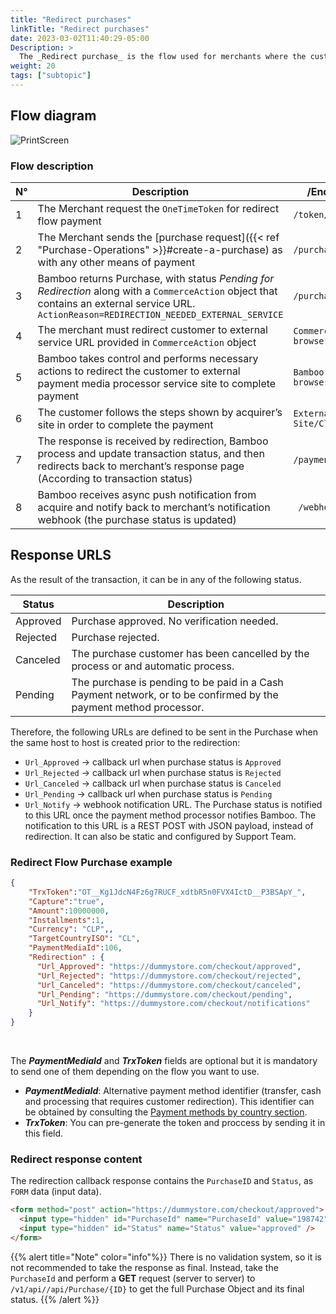 ```yaml
---
title: "Redirect purchases"
linkTitle: "Redirect purchases"
date: 2023-03-02T11:40:29-05:00
Description: >
  The _Redirect purchase_ is the flow used for merchants where the customer needs to be redirected to an external page to complete the payment.
weight: 20
tags: ["subtopic"]
---
```


## Flow diagram
![PrintScreen](/assets/RedirectPurchaseFlow_en.png)

### Flow description

| N° | Description | /EndPoint or Actor |
|---|---|---|
| 1 | The Merchant request the `OneTimeToken` for redirect flow payment | `/token/GetRedirectToken` |
| 2 | The Merchant sends the [purchase request]({{< ref "Purchase-Operations" >}}#create-a-purchase) as with any other means of payment | `/purchase` |
| 3 | Bamboo returns Purchase, with status _Pending for Redirection_ along with a `CommerceAction` object that contains an external service URL. `ActionReason=REDIRECTION_NEEDED_EXTERNAL_SERVICE` | `/purchase response` |
| 4 | The merchant must redirect customer to external service URL provided in `CommerceAction` object | `Commerce Site/Client browser` |
| 5 | Bamboo takes control and performs necessary actions to redirect the customer to external payment media processor service site to complete payment | `Bamboo Site/Customer browser` |
| 6 | The customer follows the steps shown by acquirer’s site in order to complete the payment | `External Payment Site/Client` |
| 7 | The response is received by redirection, Bamboo process and update transaction status, and then redirects back to merchant’s response page (According to transaction status) | `/paymentCallback` |
| 8 | Bamboo receives async push notification from acquire and notify back to merchant’s notification webhook (the purchase status is updated) |` /webhook (Merchant)` |

## Response URLS
As the result of the transaction, it can be in any of the following status.

| Status | Description |
|---|---|
| Approved | Purchase approved. No verification needed. |
| Rejected | Purchase rejected. |
| Canceled | The purchase customer has been cancelled by the process or and automatic process. |
| Pending | The purchase is pending to be paid in a Cash Payment network, or to be confirmed by the payment method processor. |

Therefore, the following URLs are defined to be sent in the Purchase when the same host to host is created prior to the redirection: 

* `Url_Approved` → callback url when purchase status is `Approved` 
* `Url_Rejected` → callback url when purchase status is `Rejected` 
* `Url_Canceled` → callback url when purchase status is `Canceled` 
* `Url_Pending`  → callback url when purchase status is `Pending` 
* `Url_Notify`   → webhook notification URL. The Purchase status is notified to this URL once the payment method processor notifies Bamboo. The notification to this URL is a REST POST with JSON payload, instead of redirection. It can also be static and configured by Support Team.

### Redirect Flow Purchase example

```json
{
    "TrxToken":"OT__Kg1JdcN4Fz6g7RUCF_xdtbR5n0FVX4IctD__P3BSApY_",
    "Capture":"true",
    "Amount":10000000,
    "Installments":1,
    "Currency": "CLP",,
    "TargetCountryISO": "CL",
    "PaymentMediaId":106,
    "Redirection" : {
      "Url_Approved": "https://dummystore.com/checkout/approved",
      "Url_Rejected": "https://dummystore.com/checkout/rejected",
      "Url_Canceled": "https://dummystore.com/checkout/canceled",
      "Url_Pending": "https://dummystore.com/checkout/pending",
      "Url_Notify": "https://dummystore.com/checkout/notifications"
    }
}
```
<br>

The _**PaymentMediaId**_ and _**TrxToken**_ fields are optional but it is mandatory to send one of them depending on the flow you want to use.

* _**PaymentMediaId**_: Alternative payment method identifier (transfer, cash and processing that requires customer redirection). This identifier can be obtained by consulting the [Payment methods by country section](/docs/payment-methods.html).
* _**TrxToken**_: You can pre-generate the token and proccess by sending it in this field.

### Redirect response content
The redirection callback response contains the `PurchaseID` and `Status`, as `FORM` data (input data).

```html
<form method="post" action="https://dummystore.com/checkout/approved">
  <input type="hidden" id="PurchaseId" name="PurchaseId" value="198742" />
  <input type="hidden" id="Status" name="Status" value="approved" />
</form>
```

{{% alert title="Note" color="info"%}}
There is no validation system, so it is not recommended to take the response as final. Instead, take the `PurchaseId` and perform a **GET** request (server to server) to `/v1/api//api/Purchase/{ID}` to get the full Purchase Object and its final status.
{{% /alert %}}